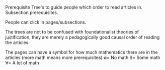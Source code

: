 

Prerequisite Tree's to guide people which order to read articles in. Subsection prerequisites. 

People can click in pages/subsections. 

The trees are not to be confused with foundationalist theories of justification, they are merely a pedagogically good causal order of reading the articles. 

The pages can have a symbol for how much mathematics there are in the articles (more math means more prerequisites)
$\emptyset =$ No math
$\exists =$ Some math
$\forall =$ A lot of math 